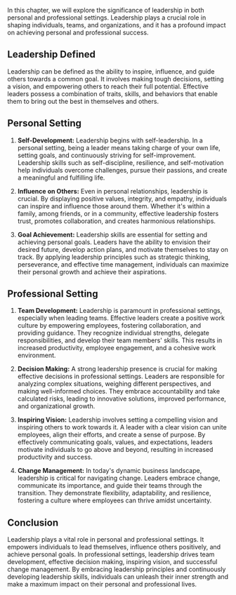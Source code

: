 
In this chapter, we will explore the significance of leadership in both personal and professional settings. Leadership plays a crucial role in shaping individuals, teams, and organizations, and it has a profound impact on achieving personal and professional success.

**Leadership Defined**
----------------------

Leadership can be defined as the ability to inspire, influence, and guide others towards a common goal. It involves making tough decisions, setting a vision, and empowering others to reach their full potential. Effective leaders possess a combination of traits, skills, and behaviors that enable them to bring out the best in themselves and others.

**Personal Setting**
--------------------

1. **Self-Development:** Leadership begins with self-leadership. In a personal setting, being a leader means taking charge of your own life, setting goals, and continuously striving for self-improvement. Leadership skills such as self-discipline, resilience, and self-motivation help individuals overcome challenges, pursue their passions, and create a meaningful and fulfilling life.

2. **Influence on Others:** Even in personal relationships, leadership is crucial. By displaying positive values, integrity, and empathy, individuals can inspire and influence those around them. Whether it's within a family, among friends, or in a community, effective leadership fosters trust, promotes collaboration, and creates harmonious relationships.

3. **Goal Achievement:** Leadership skills are essential for setting and achieving personal goals. Leaders have the ability to envision their desired future, develop action plans, and motivate themselves to stay on track. By applying leadership principles such as strategic thinking, perseverance, and effective time management, individuals can maximize their personal growth and achieve their aspirations.

**Professional Setting**
------------------------

1. **Team Development:** Leadership is paramount in professional settings, especially when leading teams. Effective leaders create a positive work culture by empowering employees, fostering collaboration, and providing guidance. They recognize individual strengths, delegate responsibilities, and develop their team members' skills. This results in increased productivity, employee engagement, and a cohesive work environment.

2. **Decision Making:** A strong leadership presence is crucial for making effective decisions in professional settings. Leaders are responsible for analyzing complex situations, weighing different perspectives, and making well-informed choices. They embrace accountability and take calculated risks, leading to innovative solutions, improved performance, and organizational growth.

3. **Inspiring Vision:** Leadership involves setting a compelling vision and inspiring others to work towards it. A leader with a clear vision can unite employees, align their efforts, and create a sense of purpose. By effectively communicating goals, values, and expectations, leaders motivate individuals to go above and beyond, resulting in increased productivity and success.

4. **Change Management:** In today's dynamic business landscape, leadership is critical for navigating change. Leaders embrace change, communicate its importance, and guide their teams through the transition. They demonstrate flexibility, adaptability, and resilience, fostering a culture where employees can thrive amidst uncertainty.

**Conclusion**
--------------

Leadership plays a vital role in personal and professional settings. It empowers individuals to lead themselves, influence others positively, and achieve personal goals. In professional settings, leadership drives team development, effective decision making, inspiring vision, and successful change management. By embracing leadership principles and continuously developing leadership skills, individuals can unleash their inner strength and make a maximum impact on their personal and professional lives.
